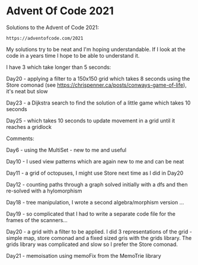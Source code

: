# Advent Of Code 2021

Solutions to the Advent of Code 2021:

    https://adventofcode.com/2021

My solutions try to be neat and I'm hoping understandable. If I look at the code in a years time I hope to be able to understand it.

I have 3 which take longer than 5 seconds:

Day20 - applying a filter to a 150x150 grid which takes 8 seconds using the Store comonad
         (see https://chrispenner.ca/posts/conways-game-of-life), it's neat but slow

Day23 - a Dijkstra search to find the solution of a little game which takes 10 seconds

Day25 - which takes 10 seconds to update movement in a grid until it reaches a gridlock


Comments:

Day6 - using the MultiSet - new to me and useful

Day10 - I used view patterns which are again new to me and can be neat

Day11 - a grid of octopuses, I might use Store next time as I did in Day20

Day12 - counting paths through a graph solved initially with a dfs and then re-solved with a hylomorphism

Day18 - tree manipulation, I wrote a second algebra/morphism version ...

Day19 - so complicated that I had to write a separate code file for the frames of the scanners...

Day20 - a grid with a filter to be applied. I did 3 representations of the grid - simple map, store comonad
        and a fixed sized gris with the grids library. The grids library was complicated and slow so I
        prefer the Store comonad.

Day21 - memoisation using memoFix from the MemoTrie library
